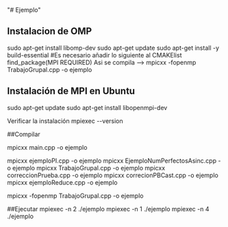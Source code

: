 "# Ejemplo" 
## Instalacion de OMP
sudo apt-get install libomp-dev
sudo apt-get update
sudo apt-get install -y build-essential
#Es necesario añadir lo siguiente al CMAKElist 
find_package(MPI REQUIRED)
Asi se compila
--> mpicxx -fopenmp TrabajoGrupal.cpp -o ejemplo


## Instalación de MPI en Ubuntu
sudo apt-get update 
sudo apt-get install libopenmpi-dev

Verificar la instalación
mpiexec --version

##Compilar 

mpicxx main.cpp -o ejemplo 

mpicxx ejemploPI.cpp -o ejemplo 
mpicxx EjemploNumPerfectosAsinc.cpp -o ejemplo
mpicxx TrabajoGrupal.cpp -o ejemplo 
mpicxx correccionPrueba.cpp -o ejemplo 
mpicxx correcionPBCast.cpp -o ejemplo 
mpicxx ejemploReduce.cpp -o ejemplo 

mpicxx -fopenmp TrabajoGrupal.cpp -o ejemplo

##Ejecutar
mpiexec -n 2 ./ejemplo
mpiexec -n 1 ./ejemplo
mpiexec -n 4 ./ejemplo
